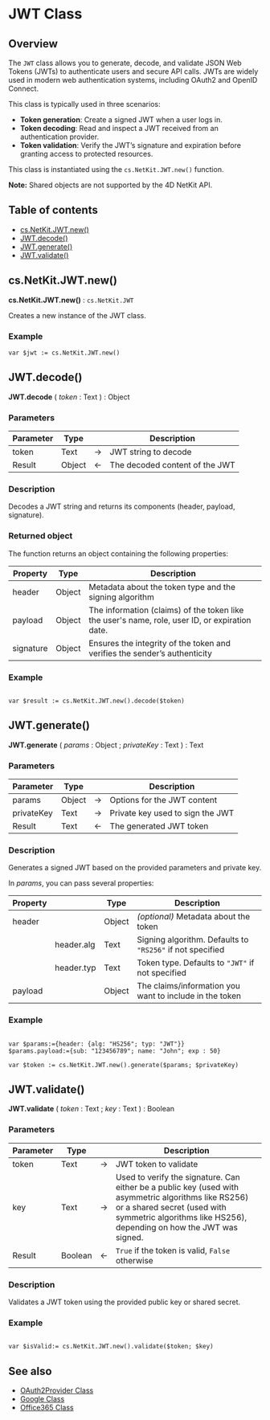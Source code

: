 # JWT Class

## Overview

The `JWT` class allows you to generate, decode, and validate JSON Web Tokens (JWTs) to authenticate users and secure API calls. JWTs are widely used in modern web authentication systems, including OAuth2 and OpenID Connect.

This class is typically used in three scenarios:

* **Token generation**: Create a signed JWT when a user logs in.
* **Token decoding**: Read and inspect a JWT received from an authentication provider.
* **Token validation**: Verify the JWT’s signature and expiration before granting access to protected resources.

This class is instantiated using the `cs.NetKit.JWT.new()` function.

**Note:** Shared objects are not supported by the 4D NetKit API.

## Table of contents

* [cs.NetKit.JWT.new()](#csnetkitjwtnew)
* [JWT.decode()](#jwtdecode)
* [JWT.generate()](#jwtgenerate)
* [JWT.validate()](#jwtvalidate)


## cs.NetKit.JWT.new()

**cs.NetKit.JWT.new()** : `cs.NetKit.JWT`

Creates a new instance of the JWT class.

### Example

```4d
var $jwt := cs.NetKit.JWT.new()
```

## JWT.decode()

**JWT.decode** ( *token* : Text ) : Object

### Parameters

| Parameter | Type |  | Description         |
|-----------|----- |:---:|----------------- |
| token     | Text |->| JWT string to decode |
| Result    | Object |<-|The decoded content of the JWT |

### Description

Decodes a JWT string and returns its components (header, payload, signature).

### Returned object

The function returns an object containing the following properties:

| Property | Type | Description |
|---|---|---|
|header| Object |Metadata about the token type and the signing algorithm |
|payload| Object |The information (claims) of the token like the user's name, role, user ID, or expiration date.|                                                                          
|signature| Object |Ensures the integrity of the token and verifies the sender’s authenticity|

### Example

```4d

var $result := cs.NetKit.JWT.new().decode($token)

```

## JWT.generate()

**JWT.generate** ( *params* : Object ; *privateKey* : Text ) : Text

### Parameters

| Parameter | Type | | Description |
|------------|--------|:--:|--------------------------------------------------------------|
| params | Object | ->| Options for the JWT content|
| privateKey | Text | ->| Private key used to sign the JWT |
| Result | Text | <-| The generated JWT token |

### Description

Generates a signed JWT based on the provided parameters and private key.

In *params*, you can pass several properties:

| Property |  | Type | Description |
|----------|--|------|-------------|
| header | |Object | *(optional)* Metadata about the token |
| | header.alg |Text |Signing algorithm. Defaults to `"RS256"` if not specified |
| | header.typ |Text | Token type. Defaults to `"JWT"` if not specified|
| payload | | Object | The claims/information you want to include in the token|                                                                                                                    

### Example

```4d

var $params:={header: {alg: "HS256"; typ: "JWT"}}
$params.payload:={sub: "123456789"; name: "John"; exp : 50}

var $token := cs.NetKit.JWT.new().generate($params; $privateKey)

```

## JWT.validate()

**JWT.validate** ( *token* : Text ; *key* : Text ) : Boolean

### Parameters

| Parameter | Type | | Description |
|-----------|------|--:|-------------------------------------------------------------|
| token | Text | ->| JWT token to validate |
| key | Text | ->| Used to verify the signature. Can either be a public key (used with asymmetric algorithms like RS256) or a shared secret (used with symmetric algorithms like HS256), depending on how the JWT was signed.|
| Result | Boolean | <-| `True` if the token is valid, `False` otherwise |

### Description

Validates a JWT token using the provided public key or shared secret.

### Example

```4d

var $isValid:= cs.NetKit.JWT.new().validate($token; $key)

```
## See also

* [OAuth2Provider Class](./OAuth2Provider.md)
* [Google Class](./Google.md)
* [Office365 Class](./Office365.md)


